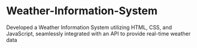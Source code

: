 # Weather-Information-System
Developed a Weather Information System utilizing HTML, CSS, and JavaScript, seamlessly integrated with an API to provide real-time weather data

